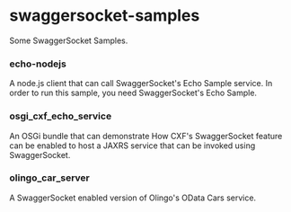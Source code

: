 # swaggersocket-samples

Some SwaggerSocket Samples.

### echo-nodejs
A node.js client that can call SwaggerSocket's Echo Sample service.
In order to run this sample, you need SwaggerSocket's Echo Sample.


### osgi_cxf_echo_service
An OSGi bundle that can demonstrate How CXF's SwaggerSocket feature can be
enabled to host a JAXRS service that can be invoked using SwaggerSocket.


### olingo_car_server
A SwaggerSocket enabled version of Olingo's OData Cars service.

